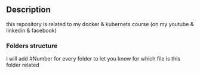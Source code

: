 ## Description

this repository is related to my docker & kubernets course (on my youtube & linkedin & facebook)

### Folders structure

i will add #Number for every folder to let you know for which file is this folder related
